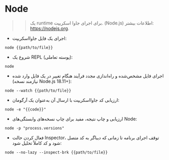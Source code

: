 # Node

> > یک runtime برای اجرای جاوا اسکریپت. (Node.js)
> > اطلاعات بیشتر: <https://nodejs.org>.

- اجرای یک فایل جاوااسکریپت:

`node {{path/to/file}}`

- شروع یک REPL (پوسته تعاملی):

`node`

- اجرای فایل مشخص‌شده و راه‌اندازی مجدد فرآیند هنگام تغییر در یک فایل وارد شده (نیازمند نسخه Node.js 18.11+):

`node --watch {{path/to/file}}`

- ارزیابی کد جاوااسکریپت با ارسال آن به‌عنوان یک آرگومان:

`node -e "{{code}}"`

- ارزیابی و چاپ نتیجه، مفید برای چاپ نسخه‌های وابستگی‌های Node:

`node -p "process.versions"`

- فعال کردن حالت Inspector، توقف اجرای برنامه تا زمانی که دیباگر به کد متصل شود و کد کاملاً تحلیل شود:

`node --no-lazy --inspect-brk {{path/to/file}}`

